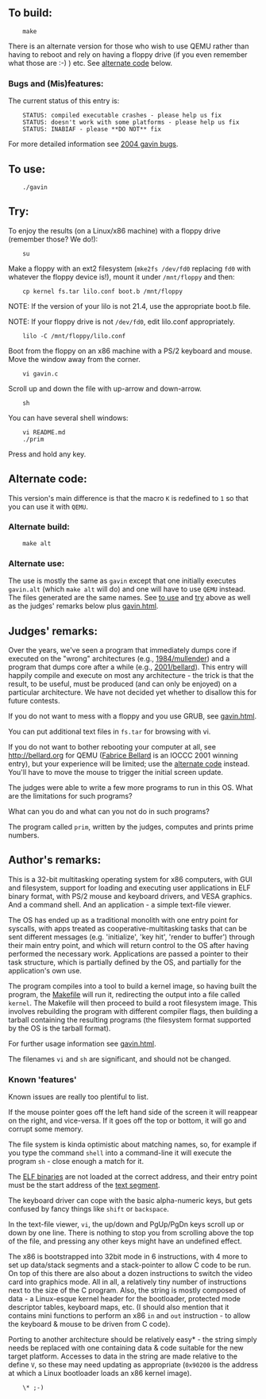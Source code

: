 ## To build:

``` <!---sh-->
    make
```


There is an alternate version for those who wish to use QEMU rather than having
to reboot and rely on having a floppy drive (if you even remember what those are
:-) ) etc. See [alternate code](#alternate-code) below.


### Bugs and (Mis)features:

The current status of this entry is:

```
    STATUS: compiled executable crashes - please help us fix
    STATUS: doesn't work with some platforms - please help us fix
    STATUS: INABIAF - please **DO NOT** fix
```

For more detailed information see [2004 gavin bugs](../../bugs.html#2004_gavin).


## To use:

``` <!---sh-->
    ./gavin
```


## Try:

To enjoy the results (on a Linux/x86 machine) with a floppy drive (remember
those? We do!):


``` <!---sh-->
    su
```

Make a floppy with an ext2 filesystem (`mke2fs /dev/fd0` replacing `fd0` with
whatever the floppy device is!),  mount it under `/mnt/floppy` and then:

``` <!---sh-->
    cp kernel fs.tar lilo.conf boot.b /mnt/floppy
```

NOTE: If the version of your lilo is not 21.4, use the appropriate boot.b file.

NOTE: If your floppy drive is not `/dev/fd0`, edit lilo.conf appropriately.

``` <!---sh-->
    lilo -C /mnt/floppy/lilo.conf
```

Boot from the floppy on an x86 machine with a PS/2 keyboard and mouse.
Move the window away from the corner.

``` <!---sh-->
    vi gavin.c
```

Scroll up and down the file with up-arrow and down-arrow.

``` <!---sh-->
    sh
```

You can have several shell windows:

``` <!---sh-->
    vi README.md
    ./prim
```

Press and hold any key.


## Alternate code:

This version's main difference is that the macro `K` is redefined to `1` so that
you can use it with `QEMU`.


### Alternate build:

``` <!---sh-->
    make alt
```


### Alternate use:

The use is mostly the same as `gavin` except that one initially executes `gavin.alt`
(which `make alt` will do) and one will have to use `QEMU` instead. The files
generated are the same names. See [to use](#to-use) and [try](#try) above as
well as the judges' remarks below plus [gavin.html](gavin.html).


## Judges' remarks:

Over the years, we've seen a program that immediately dumps core if executed on
the "wrong" architectures (e.g., [1984/mullender](../../1984/mullender/index.html)) and a
program that dumps core after a while (e.g., [2001/bellard](../../2001/bellard/index.html)).
This entry will happily compile and execute on most any architecture - the trick
is that the result, to be useful, must be produced (and can only be enjoyed) on
a particular architecture.  We have not decided yet whether to disallow this for
future contests.

If you do not want to mess with a floppy and you use GRUB, see
[gavin.html](gavin.html).

You can put additional text files in `fs.tar` for browsing with vi.

If you do not want to bother rebooting your computer at all, see
<http://bellard.org> for QEMU ([Fabrice Bellard](../../authors.html#Fabrice_Bellard)
is an IOCCC 2001 winning entry), but your experience will be limited; use the
[alternate code](#alternate-code) instead. You'll have to move the mouse to
trigger the initial screen update.

The judges were able to write a few more programs to run in this OS.
What are the limitations for such programs?

What can you do and what can you not do in such programs?

The program called `prim`, written by the judges, computes and prints prime
numbers.


## Author's remarks:

This is a 32-bit multitasking operating system for x86 computers, with GUI and
filesystem, support for loading and executing user applications in ELF binary
format, with PS/2 mouse and keyboard drivers, and VESA graphics.  And a command
shell.  And an application - a simple text-file viewer.

The OS has ended up as a traditional monolith with one entry point for syscalls,
with apps treated as cooperative-multitasking tasks that can be sent different
messages (e.g. 'initialize', 'key hit', 'render to buffer') through their main
entry point, and which will return control to the OS after having performed the
necessary work.  Applications are passed a pointer to their task structure,
which is partially defined by the OS, and partially for the application's own
use.

The program compiles into a tool to build a kernel image,
so having built the program, the [Makefile](%%REPO_URL%%/2004/gavin/Makefile) will run it,
redirecting the output into a file called `kernel`.
The Makefile will then proceed to build a root filesystem image.
This involves rebuilding the program with different compiler flags,
then building a tarball containing the resulting programs
(the filesystem format supported by the OS is the tarball format).

For further usage information see [gavin.html](gavin.html).

The filenames `vi` and `sh` are significant, and should not be changed.

### Known 'features'

Known issues are really too plentiful to list.

If the mouse pointer goes off the left hand side of the screen
it will reappear on the right, and vice-versa.
If it goes off the top or bottom, it will go and corrupt some memory.

The file system is kinda optimistic about matching names, so,
for example if you type the command `shell` into a command-line
it will execute the program `sh` - close enough a match for it.

The [ELF binaries](https://en.wikipedia.org/wiki/Executable_and_Linkable_Format)
are not loaded at the correct address, and their entry point must be the start
address of the [text segment](https://en.wikipedia.org/wiki/Code_segment).

The keyboard driver can cope with the basic alpha-numeric keys,
but gets confused by fancy things like `shift` or `backspace`.

In the text-file viewer, `vi`, the up/down and PgUp/PgDn keys
scroll up or down by one line.  There is nothing to stop you
from scrolling above the top of the file, and pressing any
other keys might have an undefined effect.

The x86 is bootstrapped into 32bit mode in 6 instructions, with 4 more to set up
data/stack segments and a stack-pointer to allow C code to be run.  On top of
this there are also about a dozen instructions to switch the video card into
graphics mode.  All in all, a relatively tiny number of instructions next to the
size of the C program.  Also, the string is mostly composed of data - a
Linux-esque kernel header for the bootloader, protected mode descriptor tables,
keyboard maps, etc.  (I should also mention that it contains mini functions to
perform an x86 `in` and `out` instruction - to allow the keyboard & mouse to be
driven from C code).

Porting to another architecture should be relatively easy\* -
the string simply needs be replaced with one containing
data & code suitable for the new target platform.
Accesses to data in the string are made relative to the define `V`,
so these may need updating as appropriate (`0x90200` is the address
at which a Linux bootloader loads an x86 kernel image).

```
    \* ;-)
```


<!--

    Copyright © 1984-2024 by Landon Curt Noll. All Rights Reserved.

    You are free to share and adapt this file under the terms of this license:

	Creative Commons Attribution-ShareAlike 4.0 International (CC BY-SA 4.0)

    For more information, see:

	https://creativecommons.org/licenses/by-sa/4.0/

-->
